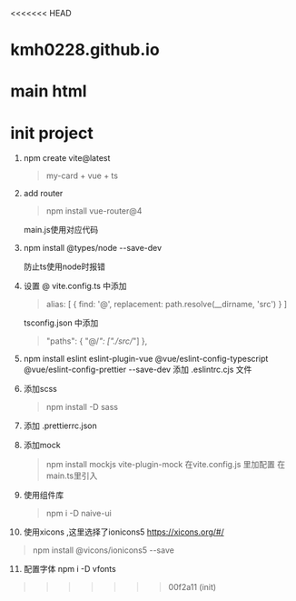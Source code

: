 <<<<<<< HEAD
# kmh0228.github.io
main html
=======
# init project

1. npm create vite@latest
    > my-card + vue + ts

2. add router
    > npm install vue-router@4

   main.js使用对应代码

3. npm install @types/node --save-dev
   
   防止ts使用node时报错

4. 设置 @
   vite.config.ts 中添加
   > alias: [
   {
   find: '@',
   replacement: path.resolve(__dirname, 'src')
   }
   ]

   tsconfig.json 中添加
   >"paths": {
   "@/*": ["./src/*"]
   },

5. npm install eslint eslint-plugin-vue @vue/eslint-config-typescript @vue/eslint-config-prettier --save-dev
   添加 .eslintrc.cjs 文件

6. 添加scss
   > npm install -D sass
   
7. 添加 .prettierrc.json

8. 添加mock
   > npm install mockjs vite-plugin-mock
   > 在vite.config.js 里加配置
   > 在main.ts里引入

9. 使用组件库
   > npm i -D naive-ui

10. 使用xicons ,这里选择了ionicons5  https://xicons.org/#/
   > npm install @vicons/ionicons5 --save

11. 配置字体 npm i -D vfonts



   
>>>>>>> 00f2a11 (init)
